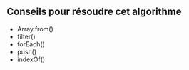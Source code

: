 ## Conseils pour résoudre cet algorithme

- Array.from()
- filter()
- forEach()
- push()
- indexOf()
